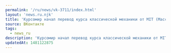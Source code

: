 ```yaml
---
permalink: '/ru/news/vk-3711/index.html'
layout: 'news.ru.njk'
title: 'Курсомир начал перевод курса классической механики от MIT (Массачусетский технологический инсти…'
source: ВКонтакте
tags:
  - news_ru
description: 'Курсомир начал перевод курса классической механики от MIT (Массачусетский технологический инсти…'
updatedAt: 1481122875
---
```


